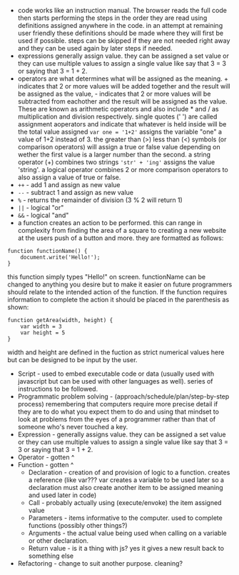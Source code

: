 - code works like an instruction manual. The browser reads the full code then starts performing the steps in the order they are read using definitions assigned anywhere in the code. in an attempt at remaining user friendly these definitions should be made where they will first be used if possible. steps can be skipped if they are not needed right away and they can be used again by later steps if needed.
- expressions generally assign value. they can be assigned a set value or they can use multiple values to assign a single value like say that 3 = 3 or saying that 3 = 1 + 2.
- operators are what determines what will be assigned as the meaning. + indicates that 2 or more values will be added together and the result will be assigned as the value, - indicates that 2 or more values will be subtracted from eachother and the result will be assigned as the value. These are known as arithmetic operators and also include * and / as multiplication and division respectively. single quotes (' ') are called assignment aoperators and indicate that whatever is held inside will be the total value assigned `var one = '1+2'` assigns the variable "one" a value of 1+2 instead of 3. the greater than (>) less than (<) symbols (or comparison operators) will assign a true or false value depending on wether the first value is a larger number than the second. a string operator (+) combines two strings `'str' + 'ing'` assigns the value 'string'. a logical operator combines 2 or more comparison operators to also assign a value of true or false.
- `++` - add 1 and assign as new value
- `--` - subtract 1 and assign as new value
- `%` - returns the remainder of division (3 % 2 will return 1)
- `||` - logical "or"
- `&&` - logical "and"
- a function creates an action to be performed. this can range in complexity from finding the area of a square to creating a new website at the users push of a button and more. they are formatted as follows:
```
function functionName() {
    document.write('Hello!');
}
```
this function simply types "Hello!" on screen. functionName can be changed to anything you desire but to make it easier on future programmers should relate to the intended action of the function. If the function requires information to complete the action it should be placed in the parenthesis as shown:

```
function getArea(width, height) {
    var width = 3
    var height = 5
}
```

width and height are defined in the fuction as strict numerical values here but can be designed to be input by the user.

- Script - used to embed executable code or data (usually used with javascript but can be used with other languages as well). series of instructions to be followed.
- Programmatic problem solving - (approach/schedule/plan/step-by-step process) remembering that computers require more precise detail if they are to do what you expect them to do and using that mindset to look at problems from the eyes of a programmer rather than that of someone who's never touched a key.
- Expression - generally assigns value. they can be assigned a set value or they can use multiple values to assign a single value like say that 3 = 3 or saying that 3 = 1 + 2.
- Operator - gotten ^
- Function - gotten ^
  - Declaration - creation of and provision of logic to a function. creates a reference (like var??? var creates a variable to be used later so a declaration must also create another item to be assigned meaning and used later in code)
  - Call - probably actually using (execute/envoke) the item assigned value
  - Parameters - items informative to the computer. used to complete functions (possibly other things?)
  - Arguments - the actual value being used when calling on a variable or other declaration.
  - Return value - is it a thing with js? yes it gives a new result back to something else
- Refactoring - change to suit another purpose. cleaning?